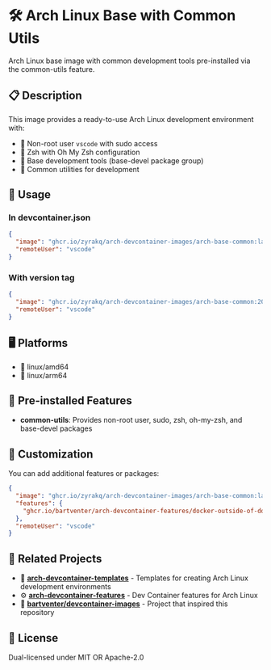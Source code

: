 # 🛠️ Arch Linux Base with Common Utils

Arch Linux base image with common development tools pre-installed via the common-utils feature.

## 📋 Description

This image provides a ready-to-use Arch Linux development environment with:

- 👤 Non-root user `vscode` with sudo access
- 🐚 Zsh with Oh My Zsh configuration
- 🔧 Base development tools (base-devel package group)
- 🧰 Common utilities for development

## 🚀 Usage

### In devcontainer.json

```json
{
  "image": "ghcr.io/zyrakq/arch-devcontainer-images/arch-base-common:latest",
  "remoteUser": "vscode"
}
```

### With version tag

```json
{
  "image": "ghcr.io/zyrakq/arch-devcontainer-images/arch-base-common:20250124.1",
  "remoteUser": "vscode"
}
```

## 🖥️ Platforms

- 🐧 linux/amd64
- 🐧 linux/arm64

## 🎯 Pre-installed Features

- **common-utils**: Provides non-root user, sudo, zsh, oh-my-zsh, and base-devel packages

## 🎨 Customization

You can add additional features or packages:

```json
{
  "image": "ghcr.io/zyrakq/arch-devcontainer-images/arch-base-common:latest",
  "features": {
    "ghcr.io/bartventer/arch-devcontainer-features/docker-outside-of-docker:1": {}
  },
  "remoteUser": "vscode"
}
```

## 🔗 Related Projects

- 📁 **[arch-devcontainer-templates](https://github.com/zyrakq/arch-devcontainer-templates)** - Templates for creating Arch Linux development environments
- ⚙️ **[arch-devcontainer-features](https://github.com/zyrakq/arch-devcontainer-features)** - Dev Container features for Arch Linux
- 🌟 **[bartventer/devcontainer-images](https://github.com/bartventer/devcontainer-images)** - Project that inspired this repository

## 📄 License

Dual-licensed under MIT OR Apache-2.0

